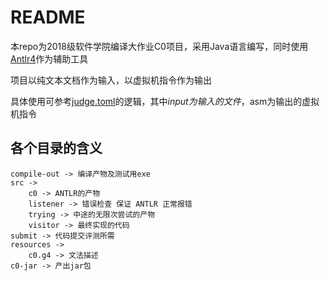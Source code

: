 # README

本repo为2018级软件学院编译大作业C0项目，采用Java语言编写，同时使用[Antlr4](https://www.antlr.org/)作为辅助工具

项目以纯文本文档作为输入，以虚拟机指令作为输出

具体使用可参考[judge.toml](https://github.com/DbettKK/c0-java/blob/master/judge.toml)的逻辑，其中$input为输入的文件，$asm为输出的虚拟机指令

## 各个目录的含义

    compile-out -> 编译产物及测试用exe
    src ->
        c0 -> ANTLR的产物
        listener -> 错误检查 保证 ANTLR 正常报错
        trying -> 中途的无限次尝试的产物
        visitor -> 最终实现的代码
    submit -> 代码提交评测所需
    resources ->
        c0.g4 -> 文法描述
    c0-jar -> 产出jar包
